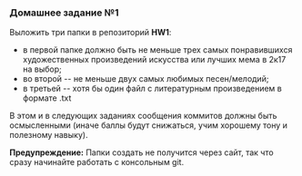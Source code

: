 ### Домашнее задание №1

Выложить три папки в репозиторий **HW1**: 
* в первой папке должно быть не меньше трех самых понравившихся художественных произведений искусства или лучших мема в 2к17 на выбор;
* во второй -- не меньше двух самых любимых песен/мелодий;
* в третьей -- хотя бы один файл с литературным произведением в формате .txt

В этом и в следующих заданиях сообщения коммитов должны быть осмысленными (иначе баллы будут снижаться, учим хорошему тону и полезному навыку).

**Предупреждение:** Папки создать не получится через сайт, так что сразу начинайте работать с консольным git.